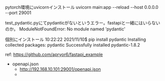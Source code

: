 pytorch環境にuvicornインストール
uvicorn main:app --reload --host 0.0.0.0 --port 29001

test_pydantic.pyにてpydanticがないというエラー。fastapiと一緒にはいらないのか。
ModuleNotFoundError: No module named 'pydantic'

個別にインストール
10:22:22 2021/11/10$ pip install pydantic
Installing collected packages: pydantic
Successfully installed pydantic-1.8.2

ref:
https://github.com/apryor6/fastapi_example


* openapi.json
  * http://192.168.10.101:29001/openapi.json
  * 